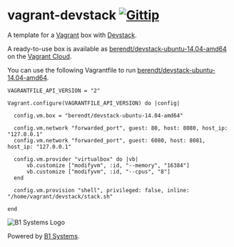 # vagrant-devstack [![Gittip](http://img.shields.io/gittip/berendt.svg)](https://www.gittip.com/berendt/)

A template for a [Vagrant](http://www.vagrantup.com/) box with [Devstack](http://devstack.org/).

A ready-to-use box is available as [berendt/devstack-ubuntu-14.04-amd64](https://vagrantcloud.com/berendt/devstack-ubuntu-14.04-amd64) on the [Vagrant Cloud](https://vagrantcloud.com/).

You can use the following Vagrantfile to run [berendt/devstack-ubuntu-14.04-amd64](https://vagrantcloud.com/berendt/devstack-ubuntu-14.04-amd64).

```
VAGRANTFILE_API_VERSION = "2"

Vagrant.configure(VAGRANTFILE_API_VERSION) do |config|

  config.vm.box = "berendt/devstack-ubuntu-14.04-amd64"

  config.vm.network "forwarded_port", guest: 80, host: 8080, host_ip: "127.0.0.1"
  config.vm.network "forwarded_port", guest: 6080, host: 8081, host_ip: "127.0.0.1"

  config.vm.provider "virtualbox" do |vb|
      vb.customize ["modifyvm", :id, "--memory", "16384"]
      vb.customize ["modifyvm", :id, "--cpus", "8"]
  end

  config.vm.provision "shell", privileged: false, inline: "/home/vagrant/devstack/stack.sh"

end
```

![B1 Systems Logo](http://b1-systems.de/typo3temp/GB/8efb9aa347.png)

Powered by [B1 Systems](http://www.b1-systems.de).
